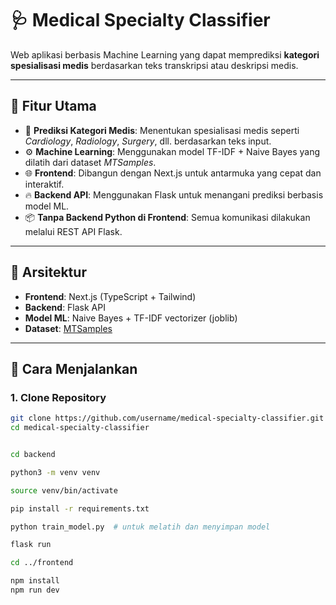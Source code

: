 # 🩺 Medical Specialty Classifier

Web aplikasi berbasis Machine Learning yang dapat memprediksi **kategori spesialisasi medis** berdasarkan teks transkripsi atau deskripsi medis.

---

## 📌 Fitur Utama

- 🧠 **Prediksi Kategori Medis**: Menentukan spesialisasi medis seperti *Cardiology*, *Radiology*, *Surgery*, dll. berdasarkan teks input.
- ⚙️ **Machine Learning**: Menggunakan model TF-IDF + Naive Bayes yang dilatih dari dataset *MTSamples*.
- 🌐 **Frontend**: Dibangun dengan Next.js untuk antarmuka yang cepat dan interaktif.
- 🔥 **Backend API**: Menggunakan Flask untuk menangani prediksi berbasis model ML.
- 📦 **Tanpa Backend Python di Frontend**: Semua komunikasi dilakukan melalui REST API Flask.

---

## 🧩 Arsitektur

- **Frontend**: Next.js (TypeScript + Tailwind)
- **Backend**: Flask API
- **Model ML**: Naive Bayes + TF-IDF vectorizer (joblib)
- **Dataset**: [MTSamples](https://www.kaggle.com/datasets/abbasdata/medical-transcriptions)

---

## 🚀 Cara Menjalankan

### 1. Clone Repository
```bash
git clone https://github.com/username/medical-specialty-classifier.git
cd medical-specialty-classifier


cd backend

python3 -m venv venv

source venv/bin/activate

pip install -r requirements.txt

python train_model.py  # untuk melatih dan menyimpan model

flask run

cd ../frontend

npm install
npm run dev
```


